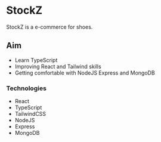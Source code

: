 # StockZ

StockZ is a e-commerce for shoes.

## Aim

- Learn TypeScript
- Improving React and Tailwind skills
- Getting comfortable with NodeJS Express and MongoDB

### Technologies

- React
- TypeScript
- TailwindCSS
- NodeJS
- Express
- MongoDB
